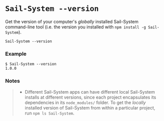 # `Sail-System --version`

Get the version of your computer's _globally_ installed Sail-System command-line tool (i.e. the version you installed with `npm install -g Sail-System`).

```usage
Sail-System --version
```

### Example

```text
$ Sail-System --version
1.0.0
```

### Notes
> + Different Sail-System apps can have different local Sail-System installs at different versions, since each project encapsulates its dependencies in its `node_modules/` folder.  To get the _locally_ installed version of Sail-System from within a particular project, run `npm ls Sail-System`.



<docmeta name="displayName" value="Sail-System --version">
<docmeta name="pageType" value="command">

